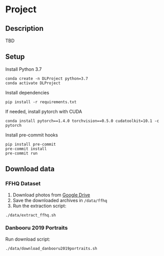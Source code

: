# Project

## Description

TBD


## Setup

Install Python 3.7

```
conda create -n DLProject python=3.7
conda activate DLProject
```

Install dependencies

```
pip install -r requirements.txt
```

If needed, install pytorch with CUDA
```
conda install pytorch==1.4.0 torchvision==0.5.0 cudatoolkit=10.1 -c pytorch
```

Install pre-commit hooks
```
pip install pre-commit
pre-commit install
pre-commit run
```

## Download data

### FFHQ Dataset
1. Download photos from [Google Drive](https://drive.google.com/drive/folders/1tZUcXDBeOibC6jcMCtgRRz67pzrAHeHL)
1. Save the downloaded archives in `/data/ffhq`
1. Run the extraction script:
```
./data/extract_ffhq.sh
```

### Danbooru 2019 Portraits
Run download script:
```
./data/download_danbooru2019portraits.sh
```